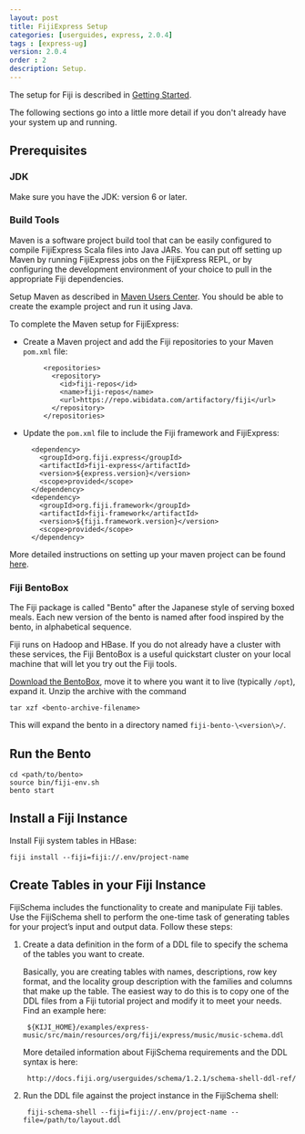 ```yaml
---
layout: post
title: FijiExpress Setup
categories: [userguides, express, 2.0.4]
tags : [express-ug]
version: 2.0.4
order : 2
description: Setup.
---
```


The setup for Fiji is described in [Getting Started](http://www.fiji.org/getstarted/#Installation).

The following sections go into a little more detail if you don't already have your system up and running.

## Prerequisites

### JDK

Make sure you have the JDK: version 6 or later.

### Build Tools

Maven is a software project build tool that can be easily configured to compile FijiExpress
Scala files into Java JARs. You can put off setting up Maven by running FijiExpress jobs
on the FijiExpress REPL, or by configuring the development environment of your choice to
pull in the appropriate Fiji dependencies.

Setup Maven as described in [Maven Users Center](http://maven.apache.org/users/index.html).
You should be able to create the example project and run it using Java.

To complete the Maven setup for FijiExpress:

* Create a Maven project and add the Fiji repositories to your Maven `pom.xml` file:

           <repositories>
             <repository>
               <id>fiji-repos</id>
               <name>fiji-repos</name>
               <url>https://repo.wibidata.com/artifactory/fiji</url>
             </repository>
           </repositories>

* Update the `pom.xml` file to include the Fiji framework and FijiExpress:

        <dependency>
          <groupId>org.fiji.express</groupId>
          <artifactId>fiji-express</artifactId>
          <version>${express.version}</version>
          <scope>provided</scope>
        </dependency>
        <dependency>
          <groupId>org.fiji.framework</groupId>
          <artifactId>fiji-framework</artifactId>
          <version>${fiji.framework.version}</version>
          <scope>provided</scope>
        </dependency>

More detailed instructions on setting up your maven project can be found
[here](http://www.fiji.org/get-started-with-maven).

### Fiji BentoBox

The Fiji package is called "Bento" after the Japanese style of serving boxed meals. Each
new version of the bento is named after food inspired by the bento, in
alphabetical sequence.

Fiji runs on Hadoop and HBase.  If you do not already have a cluster with these
services, the Fiji BentoBox is a useful quickstart cluster on your local
machine that will let you try out the Fiji tools.

[Download the BentoBox](http://www.fiji.org/getstarted/#Downloads), move it to where you want it to
live (typically `/opt`), expand it.  Unzip the archive with the command

    tar xzf <bento-archive-filename>

This will expand the bento in a directory named `fiji-bento-\<version\>/`.

## Run the Bento

    cd <path/to/bento>
    source bin/fiji-env.sh
    bento start

## Install a Fiji Instance

Install Fiji system tables in HBase:

    fiji install --fiji=fiji://.env/project-name


## Create Tables in your Fiji Instance

FijiSchema includes the functionality to create and manipulate Fiji tables. Use the
FijiSchema shell to perform the one-time task of generating tables for your project’s
input and output data. Follow these steps:

1. Create a data definition in the form of a DDL file to specify the schema of the tables
you want to create.

    Basically, you are creating tables with names, descriptions, row key format, and the
    locality group description with the families and columns that make up the table. The
    easiest way to do this is to copy one of the DDL files from a Fiji tutorial project
    and modify it to meet your needs. Find an example here:

        ${KIJI_HOME}/examples/express-music/src/main/resources/org/fiji/express/music/music-schema.ddl

    More detailed information about FijiSchema requirements and the DDL syntax is here:

        http://docs.fiji.org/userguides/schema/1.2.1/schema-shell-ddl-ref/

2. Run the DDL file against the project instance in the FijiSchema shell:

        fiji-schema-shell --fiji=fiji://.env/project-name --file=/path/to/layout.ddl
